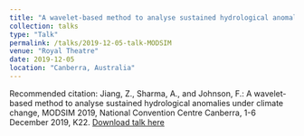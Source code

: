 ```yaml
---
title: "A wavelet-based method to analyse sustained hydrological anomalies under climate change"
collection: talks
type: "Talk"
permalink: /talks/2019-12-05-talk-MODSIM
venue: "Royal Theatre"
date: 2019-12-05
location: "Canberra, Australia"
---
```


Recommended citation: Jiang, Z., Sharma, A., and Johnson, F.: A wavelet-based method to analyse sustained hydrological anomalies under climate change, MODSIM 2019, National Convention Centre Canberra, 1-6 December 2019, K22. [Download talk here](http://LixianSu.github.io/files/Jiang-MODSIM-2019.pdf)
